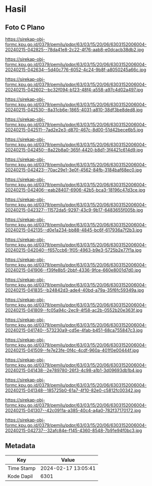 # Hasil

## Foto C Plano

https://sirekap-obj-formc.kpu.go.id/0379/pemilu/pdpr/63/03/15/20/06/6303152006004-20240215-042825--78da41e8-2c22-4f76-aab8-e0dcacb38db2.jpg

https://sirekap-obj-formc.kpu.go.id/0379/pemilu/pdpr/63/03/15/20/06/6303152006004-20240215-042634--5d40c776-6052-4c24-9b8f-a8050245a66c.jpg

https://sirekap-obj-formc.kpu.go.id/0379/pemilu/pdpr/63/03/15/20/06/6303152006004-20240215-042602--bc32f094-b123-48f4-a558-a97c4d02a497.jpg

https://sirekap-obj-formc.kpu.go.id/0379/pemilu/pdpr/63/03/15/20/06/6303152006004-20240215-042530--8a31cb6e-1865-4031-a810-38df3be8ded8.jpg

https://sirekap-obj-formc.kpu.go.id/0379/pemilu/pdpr/63/03/15/20/06/6303152006004-20240215-042511--7ad2e2e3-d870-467c-8d00-51d42bece6b5.jpg

https://sirekap-obj-formc.kpu.go.id/0379/pemilu/pdpr/63/03/15/20/06/6303152006004-20240215-042450--8a22b8a0-365f-4420-b8d1-3f4421c614d9.jpg

https://sirekap-obj-formc.kpu.go.id/0379/pemilu/pdpr/63/03/15/20/06/6303152006004-20240215-042423--70ac29e1-3e0f-4562-84fb-3184baf68ec0.jpg

https://sirekap-obj-formc.kpu.go.id/0379/pemilu/pdpr/63/03/15/20/06/6303152006004-20240215-042406--eab28407-6906-42b5-bca3-18196c47d3ce.jpg

https://sirekap-obj-formc.kpu.go.id/0379/pemilu/pdpr/63/03/15/20/06/6303152006004-20240215-042327--11572da5-9297-43c9-9b17-6483655f005b.jpg

https://sirekap-obj-formc.kpu.go.id/0379/pemilu/pdpr/63/03/15/20/06/6303152006004-20240215-042135--d0e1a234-bb88-4845-bc6f-617936a7f2b3.jpg

https://sirekap-obj-formc.kpu.go.id/0379/pemilu/pdpr/63/03/15/20/06/6303152006004-20240215-042040--f657ccb6-1f05-4963-b9e3-5725b2e77f1a.jpg

https://sirekap-obj-formc.kpu.go.id/0379/pemilu/pdpr/63/03/15/20/06/6303152006004-20240215-041906--f39fe8b5-2bbf-4336-9fce-660e8001d7d0.jpg

https://sirekap-obj-formc.kpu.go.id/0379/pemilu/pdpr/63/03/15/20/06/6303152006004-20240215-041835--b24842d3-ade4-40bd-a79a-35f6fc59349a.jpg

https://sirekap-obj-formc.kpu.go.id/0379/pemilu/pdpr/63/03/15/20/06/6303152006004-20240215-041809--fc05a94c-2ec9-4f58-ac2b-0552b20e363f.jpg

https://sirekap-obj-formc.kpu.go.id/0379/pemilu/pdpr/63/03/15/20/06/6303152006004-20240215-041740--573230a9-cd5e-4fab-b451-68ca755847c3.jpg

https://sirekap-obj-formc.kpu.go.id/0379/pemilu/pdpr/63/03/15/20/06/6303152006004-20240215-041509--fe7e23fe-0f4c-4cdf-960a-401f0e00444f.jpg

https://sirekap-obj-formc.kpu.go.id/0379/pemilu/pdpr/63/03/15/20/06/6303152006004-20240215-041438--2e789780-26f3-4c98-a1b1-3d09693db1b4.jpg

https://sirekap-obj-formc.kpu.go.id/0379/pemilu/pdpr/63/03/15/20/06/6303152006004-20240215-041348--185725b0-61a7-4f10-82e0-c5812fc00342.jpg

https://sirekap-obj-formc.kpu.go.id/0379/pemilu/pdpr/63/03/15/20/06/6303152006004-20240215-041307--42c0911a-a385-40c4-a4a0-782f37170172.jpg

https://sirekap-obj-formc.kpu.go.id/0379/pemilu/pdpr/63/03/15/20/06/6303152006004-20240215-042737--32afc84e-f145-4360-8548-7b91e94f0bc3.jpg


## Metadata

| Key        | Value               |
| ---------- | ------------------- |
| Time Stamp | 2024-02-17 13:05:41 |
| Kode Dapil | 6301                |



